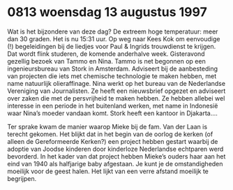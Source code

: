 # 0813 woensdag 13 augustus 1997
Wat is het bijzondere van deze dag? De extreem hoge temperatuur: meer dan 30 graden. Het is nu 15:31 uur. Op weg naar Kees Kok om eenvoudige (!) begeleidingen bij de liedjes voor Paul & Ingrids trouwdienst te krijgen. Dat wordt flink studeren, de komende anderhalve week. Gisteravond gezellig bezoek van Tammo en Nina. Tammo is net begonnen op een ingenieursbureau van Stork in Amsterdam. Adviseert bij de aanbesteding van projecten die iets met chemische technologie te maken hebben, met name natuurlijk olieraffinage. Nina werkt op het bureau van de Nederlandse Vereniging van Journalisten. Ze heeft een nieuwsbrief opgezet en adviseert over zaken die met de persvrijheid te maken hebben. Ze hebben allebei wel interesse in een periode in het buitenland werken, met name in Indonesië waar Nina’s moeder vandaan komt. Stork heeft een kantoor in Djakarta.... 

Ter sprake kwam de manier waarop Mieke bij de fam. Van der Laan is terecht gekomen. Het blijkt dat in het begin van de oorlog de kerken (of alleen de Gereformeerde Kerken?) een project hebben gestart waarbij de adoptie van Joodse kinderen door kinderloze Nederlandse echtparen werd bevorderd. In het kader van dat project hebben Mieke’s ouders haar aan het eind van 1940 als halfjarige baby afgestaan. Je kunt je de omstandigheden moeilijk voor de geest halen. Het lijkt van een verre afstand moeilijk te begrijpen.
